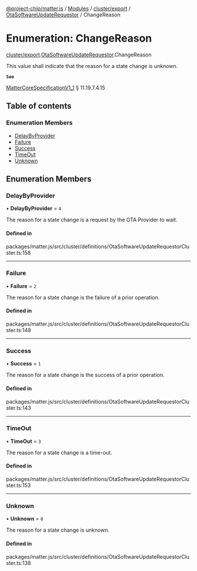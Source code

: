 [@project-chip/matter.js](../README.md) / [Modules](../modules.md) / [cluster/export](../modules/cluster_export.md) / [OtaSoftwareUpdateRequestor](../modules/cluster_export.OtaSoftwareUpdateRequestor.md) / ChangeReason

# Enumeration: ChangeReason

[cluster/export](../modules/cluster_export.md).[OtaSoftwareUpdateRequestor](../modules/cluster_export.OtaSoftwareUpdateRequestor.md).ChangeReason

This value shall indicate that the reason for a state change is unknown.

**`See`**

[MatterCoreSpecificationV1_1](../interfaces/spec_export.MatterCoreSpecificationV1_1.md) § 11.19.7.4.15

## Table of contents

### Enumeration Members

- [DelayByProvider](cluster_export.OtaSoftwareUpdateRequestor.ChangeReason.md#delaybyprovider)
- [Failure](cluster_export.OtaSoftwareUpdateRequestor.ChangeReason.md#failure)
- [Success](cluster_export.OtaSoftwareUpdateRequestor.ChangeReason.md#success)
- [TimeOut](cluster_export.OtaSoftwareUpdateRequestor.ChangeReason.md#timeout)
- [Unknown](cluster_export.OtaSoftwareUpdateRequestor.ChangeReason.md#unknown)

## Enumeration Members

### DelayByProvider

• **DelayByProvider** = ``4``

The reason for a state change is a request by the OTA Provider to wait.

#### Defined in

packages/matter.js/src/cluster/definitions/OtaSoftwareUpdateRequestorCluster.ts:158

___

### Failure

• **Failure** = ``2``

The reason for a state change is the failure of a prior operation.

#### Defined in

packages/matter.js/src/cluster/definitions/OtaSoftwareUpdateRequestorCluster.ts:148

___

### Success

• **Success** = ``1``

The reason for a state change is the success of a prior operation.

#### Defined in

packages/matter.js/src/cluster/definitions/OtaSoftwareUpdateRequestorCluster.ts:143

___

### TimeOut

• **TimeOut** = ``3``

The reason for a state change is a time-out.

#### Defined in

packages/matter.js/src/cluster/definitions/OtaSoftwareUpdateRequestorCluster.ts:153

___

### Unknown

• **Unknown** = ``0``

The reason for a state change is unknown.

#### Defined in

packages/matter.js/src/cluster/definitions/OtaSoftwareUpdateRequestorCluster.ts:138
